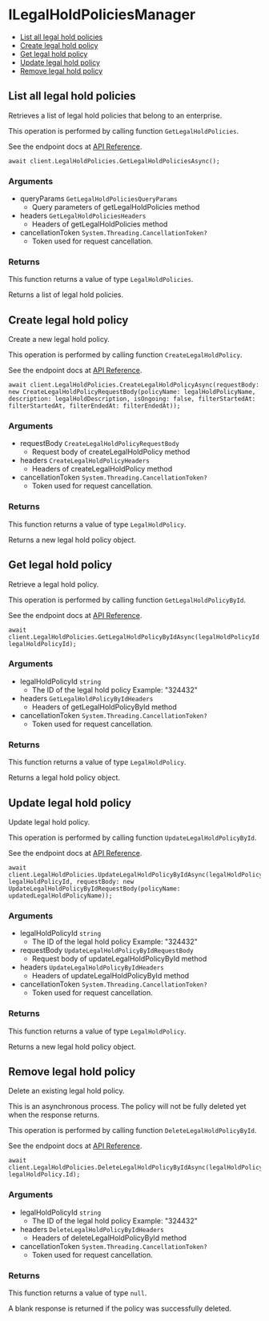 # ILegalHoldPoliciesManager


- [List all legal hold policies](#list-all-legal-hold-policies)
- [Create legal hold policy](#create-legal-hold-policy)
- [Get legal hold policy](#get-legal-hold-policy)
- [Update legal hold policy](#update-legal-hold-policy)
- [Remove legal hold policy](#remove-legal-hold-policy)

## List all legal hold policies

Retrieves a list of legal hold policies that belong to
an enterprise.

This operation is performed by calling function `GetLegalHoldPolicies`.

See the endpoint docs at
[API Reference](https://developer.box.com/reference/get-legal-hold-policies/).

<!-- sample get_legal_hold_policies -->
```
await client.LegalHoldPolicies.GetLegalHoldPoliciesAsync();
```

### Arguments

- queryParams `GetLegalHoldPoliciesQueryParams`
  - Query parameters of getLegalHoldPolicies method
- headers `GetLegalHoldPoliciesHeaders`
  - Headers of getLegalHoldPolicies method
- cancellationToken `System.Threading.CancellationToken?`
  - Token used for request cancellation.


### Returns

This function returns a value of type `LegalHoldPolicies`.

Returns a list of legal hold policies.


## Create legal hold policy

Create a new legal hold policy.

This operation is performed by calling function `CreateLegalHoldPolicy`.

See the endpoint docs at
[API Reference](https://developer.box.com/reference/post-legal-hold-policies/).

<!-- sample post_legal_hold_policies -->
```
await client.LegalHoldPolicies.CreateLegalHoldPolicyAsync(requestBody: new CreateLegalHoldPolicyRequestBody(policyName: legalHoldPolicyName, description: legalHoldDescription, isOngoing: false, filterStartedAt: filterStartedAt, filterEndedAt: filterEndedAt));
```

### Arguments

- requestBody `CreateLegalHoldPolicyRequestBody`
  - Request body of createLegalHoldPolicy method
- headers `CreateLegalHoldPolicyHeaders`
  - Headers of createLegalHoldPolicy method
- cancellationToken `System.Threading.CancellationToken?`
  - Token used for request cancellation.


### Returns

This function returns a value of type `LegalHoldPolicy`.

Returns a new legal hold policy object.


## Get legal hold policy

Retrieve a legal hold policy.

This operation is performed by calling function `GetLegalHoldPolicyById`.

See the endpoint docs at
[API Reference](https://developer.box.com/reference/get-legal-hold-policies-id/).

<!-- sample get_legal_hold_policies_id -->
```
await client.LegalHoldPolicies.GetLegalHoldPolicyByIdAsync(legalHoldPolicyId: legalHoldPolicyId);
```

### Arguments

- legalHoldPolicyId `string`
  - The ID of the legal hold policy Example: "324432"
- headers `GetLegalHoldPolicyByIdHeaders`
  - Headers of getLegalHoldPolicyById method
- cancellationToken `System.Threading.CancellationToken?`
  - Token used for request cancellation.


### Returns

This function returns a value of type `LegalHoldPolicy`.

Returns a legal hold policy object.


## Update legal hold policy

Update legal hold policy.

This operation is performed by calling function `UpdateLegalHoldPolicyById`.

See the endpoint docs at
[API Reference](https://developer.box.com/reference/put-legal-hold-policies-id/).

<!-- sample put_legal_hold_policies_id -->
```
await client.LegalHoldPolicies.UpdateLegalHoldPolicyByIdAsync(legalHoldPolicyId: legalHoldPolicyId, requestBody: new UpdateLegalHoldPolicyByIdRequestBody(policyName: updatedLegalHoldPolicyName));
```

### Arguments

- legalHoldPolicyId `string`
  - The ID of the legal hold policy Example: "324432"
- requestBody `UpdateLegalHoldPolicyByIdRequestBody`
  - Request body of updateLegalHoldPolicyById method
- headers `UpdateLegalHoldPolicyByIdHeaders`
  - Headers of updateLegalHoldPolicyById method
- cancellationToken `System.Threading.CancellationToken?`
  - Token used for request cancellation.


### Returns

This function returns a value of type `LegalHoldPolicy`.

Returns a new legal hold policy object.


## Remove legal hold policy

Delete an existing legal hold policy.

This is an asynchronous process. The policy will not be
fully deleted yet when the response returns.

This operation is performed by calling function `DeleteLegalHoldPolicyById`.

See the endpoint docs at
[API Reference](https://developer.box.com/reference/delete-legal-hold-policies-id/).

<!-- sample delete_legal_hold_policies_id -->
```
await client.LegalHoldPolicies.DeleteLegalHoldPolicyByIdAsync(legalHoldPolicyId: legalHoldPolicy.Id);
```

### Arguments

- legalHoldPolicyId `string`
  - The ID of the legal hold policy Example: "324432"
- headers `DeleteLegalHoldPolicyByIdHeaders`
  - Headers of deleteLegalHoldPolicyById method
- cancellationToken `System.Threading.CancellationToken?`
  - Token used for request cancellation.


### Returns

This function returns a value of type `null`.

A blank response is returned if the policy was
successfully deleted.


